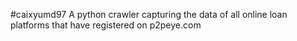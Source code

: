 #caixyumd97
A python crawler capturing the data of all online loan platforms that have registered on p2peye.com
